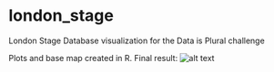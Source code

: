 # london_stage
London Stage Database visualization for the Data is Plural challenge

Plots and base map created in R. Final result:
![alt text](https://github.com/ivabrunec/london_stage/blob/main/Brunec_DataIsPlural.png)
